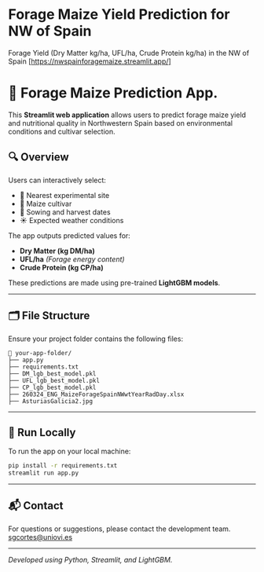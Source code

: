 # Forage Maize Yield Prediction for NW of Spain
Forage Yield (Dry Matter kg/ha, UFL/ha, Crude Protein kg/ha) in the NW of Spain
[https://nwspainforagemaize.streamlit.app/]

# 🌽 Forage Maize Prediction App. 

This **Streamlit web application** allows users to predict forage maize yield and nutritional quality in Northwestern Spain based on environmental conditions and cultivar selection.

## 🔍 Overview

Users can interactively select:
- 📍 Nearest experimental site
- 🌱 Maize cultivar
- 📅 Sowing and harvest dates
- ☀️ Expected weather conditions

The app outputs predicted values for:
- **Dry Matter (kg DM/ha)**
- **UFL/ha** *(Forage energy content)*
- **Crude Protein (kg CP/ha)**

These predictions are made using pre-trained **LightGBM models**.

---

## 🗂 File Structure

Ensure your project folder contains the following files:

```
📁 your-app-folder/
├── app.py
├── requirements.txt
├── DM_lgb_best_model.pkl
├── UFL_lgb_best_model.pkl
├── CP_lgb_best_model.pkl
├── 260324_ENG_MaizeForageSpainNWwtYearRadDay.xlsx
├── AsturiasGalicia2.jpg
```

---
## 🧪 Run Locally

To run the app on your local machine:

```bash
pip install -r requirements.txt
streamlit run app.py
```

---

## 📬 Contact

For questions or suggestions, please contact the development team. sgcortes@uniovi.es

---

*Developed using Python, Streamlit, and LightGBM.*

